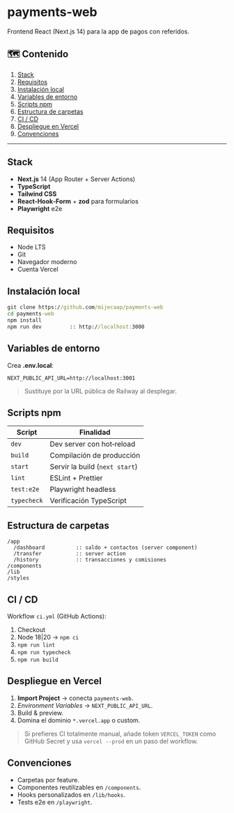 # payments‑web

Frontend React (Next.js 14) para la app de pagos con referidos.

## 🗺️ Contenido
1. [Stack](#stack)
2. [Requisitos](#requisitos)
3. [Instalación local](#instalación-local)
4. [Variables de entorno](#variables-de-entorno)
5. [Scripts npm](#scripts-npm)
6. [Estructura de carpetas](#estructura-de-carpetas)
7. [CI / CD](#ci--cd)
8. [Despliegue en Vercel](#despliegue-en-vercel)
9. [Convenciones](#convenciones)

---

## Stack
- **Next.js** 14 (App Router + Server Actions)  
- **TypeScript**  
- **Tailwind CSS**  
- **React‑Hook‑Form** + **zod** para formularios  
- **Playwright** e2e

## Requisitos
- Node LTS  
- Git  
- Navegador moderno  
- Cuenta Vercel

## Instalación local

```cmd
git clone https://github.com/mijecaap/payments-web
cd payments-web
npm install
npm run dev         :: http://localhost:3000
```

## Variables de entorno
Crea **.env.local**:

```
NEXT_PUBLIC_API_URL=http://localhost:3001
```
> Sustituye por la URL pública de Railway al desplegar.

## Scripts npm

| Script | Finalidad |
| ------ | --------- |
| `dev` | Dev server con hot‑reload |
| `build` | Compilación de producción |
| `start` | Servir la build (`next start`) |
| `lint` | ESLint + Prettier |
| `test:e2e` | Playwright headless |
| `typecheck` | Verificación TypeScript |

## Estructura de carpetas

```
/app
  /dashboard          :: saldo + contactos (server component)
  /transfer           :: server action
  /history            :: transacciones y comisiones
/components
/lib
/styles
```

## CI / CD
Workflow `ci.yml` (GitHub Actions):

1. Checkout  
2. Node 18|20 → `npm ci`  
3. `npm run lint`  
4. `npm run typecheck`  
5. `npm run build`

## Despliegue en Vercel
1. **Import Project** → conecta `payments-web`.  
2. _Environment Variables_ → `NEXT_PUBLIC_API_URL`.  
3. Build & preview.  
4. Domina el dominio `*.vercel.app` o custom.

> Si prefieres CI totalmente manual, añade token `VERCEL_TOKEN` como GitHub Secret y usa `vercel --prod` en un paso del workflow.

## Convenciones
- Carpetas por feature.  
- Componentes reutilizables en `/components`.  
- Hooks personalizados en `/lib/hooks`.  
- Tests e2e en `/playwright`.